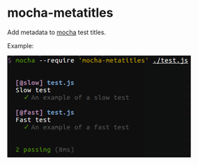 # mocha-metatitles

Add metadata to [mocha](https://github.com/mochajs/mocha) test titles.

Example:

![screenshot](screenshot.png "Screenshot")
